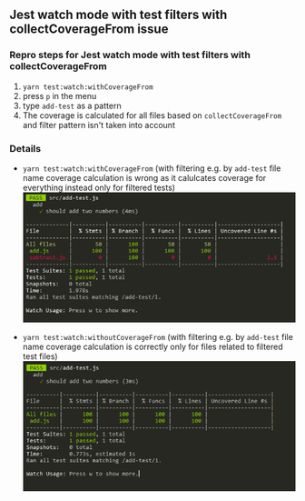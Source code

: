 ## Jest watch mode with test filters with collectCoverageFrom issue

### Repro steps for Jest watch mode with test filters with collectCoverageFrom
1. `yarn test:watch:withCoverageFrom`
1. press `p` in the menu
1. type `add-test` as a pattern
1. The coverage is calculated for all files based on `collectCoverageFrom` and filter pattern isn't taken into account

### Details
- `yarn test:watch:withCoverageFrom` (with filtering e.g. by `add-test` file name coverage calculation is wrong as it calulcates coverage for everything instead only for filtered tests)
![](with%20collectCoverageFrom.png)

- `yarn test:watch:withoutCoverageFrom` (with filtering e.g. by `add-test` file name coverage calculation is correctly only for files related to filtered test files)
![](without%20collectCoverageFrom.png)
